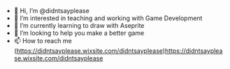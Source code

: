 - 👋 Hi, I’m @didntsayplease
- 👀 I’m interested in teaching and working with Game Development
- 🌱 I’m currently learning to draw with Aseprite
- 💞️ I’m looking to help you make a better game
- 📫 How to reach me (https://didntsayplease.wixsite.com/didntsayplease)https://didntsayplease.wixsite.com/didntsayplease
